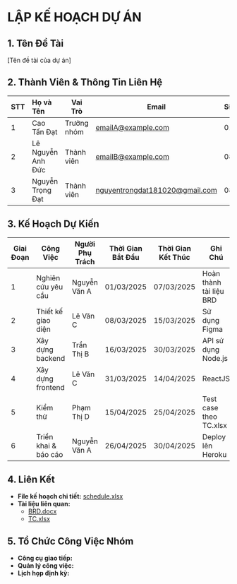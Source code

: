 # LẬP KẾ HOẠCH DỰ ÁN

## 1. Tên Đề Tài  
[Tên đề tài của dự án]  

## 2. Thành Viên & Thông Tin Liên Hệ  
| STT | Họ và Tên            | Vai Trò      | Email                          | SĐT        |
|:----|:---------------------|--------------|--------------------------------|:-----------|
| 1   | Cao Tấn Đạt          | Trưởng nhóm  | emailA@example.com             | 0123xxxx   |
| 2   | Lê Nguyễn Anh Đức    | Thành viên   | emailB@example.com             | 0822710032 |
| 3   | Nguyễn Trọng Đạt     | Thành viên   | nguyentrongdat181020@gmail.com | 0896445421 |


## 3. Kế Hoạch Dự Kiến  
| Giai Đoạn | Công Việc | Người Phụ Trách | Thời Gian Bắt Đầu | Thời Gian Kết Thúc | Ghi Chú |
|-----------|----------|----------------|------------------|------------------|----------|
| 1 | Nghiên cứu yêu cầu | Nguyễn Văn A | 01/03/2025 | 07/03/2025 | Hoàn thành tài liệu BRD |
| 2 | Thiết kế giao diện | Lê Văn C | 08/03/2025 | 15/03/2025 | Sử dụng Figma |
| 3 | Xây dựng backend | Trần Thị B | 16/03/2025 | 30/03/2025 | API sử dụng Node.js |
| 4 | Xây dựng frontend | Lê Văn C | 31/03/2025 | 14/04/2025 | ReactJS |
| 5 | Kiểm thử | Phạm Thị D | 15/04/2025 | 25/04/2025 | Test case theo TC.xlsx |
| 6 | Triển khai & báo cáo | Nguyễn Văn A | 26/04/2025 | 30/04/2025 | Deploy lên Heroku |

## 4. Liên Kết  
- **File kế hoạch chi tiết:** [schedule.xlsx](./schedule.xlsx)  
- **Tài liệu liên quan:**  
  - [BRD.docx](./BRD.docx)  
  - [TC.xlsx](./TC.xlsx)  

## 5. Tổ Chức Công Việc Nhóm  
- **Công cụ giao tiếp:** 
- **Quản lý công việc:**
- **Lịch họp định kỳ:**
